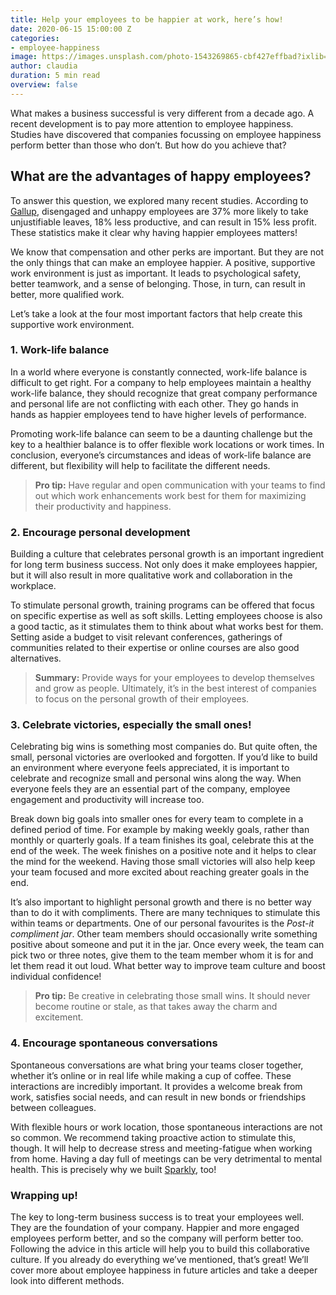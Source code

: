 ```yaml
---
title: Help your employees to be happier at work, here’s how!
date: 2020-06-15 15:00:00 Z
categories:
- employee-happiness
image: https://images.unsplash.com/photo-1543269865-cbf427effbad?ixlib=rb-1.2.1&ixid=eyJhcHBfaWQiOjEyMDd9&auto=format&fit=crop&w=3150&q=80
author: claudia
duration: 5 min read
overview: false
---
```


What makes a business successful is very different from a decade ago. A recent development is to pay more attention to employee happiness. Studies have discovered that companies focussing on employee happiness perform better than those who don’t. But how do you achieve that?

<!--more-->

## What are the advantages of happy employees?

To answer this question, we explored many recent studies. According to [Gallup](https://dynamicsignal.com/2017/04/21/employee-productivity-statistics-every-stat-need-know/), disengaged and unhappy employees are 37% more likely to take unjustifiable leaves, 18% less productive, and can result in 15% less profit. These statistics make it clear why having happier employees matters! 

We know that compensation and other perks are important. But they are not the only things that can make an employee happier. A positive, supportive work environment is just as important. It leads to psychological safety, better teamwork, and a sense of belonging. Those, in turn, can result in better, more qualified work.

Let’s take a look at the four most important factors that help create this supportive work environment.

### 1. Work-life balance

In a world where everyone is constantly connected, work-life balance is difficult to get right. For a company to help employees maintain a healthy work-life balance, they should recognize that great company performance and personal life are not conflicting with each other. They go hands in hands as happier employees tend to have higher levels of performance. 

Promoting work-life balance can seem to be a daunting challenge but the key to a healthier balance is to offer flexible work locations or work times. In conclusion, everyone’s circumstances and ideas of work-life balance are different, but flexibility will help to facilitate the different needs. 

> **Pro tip:** Have regular and open communication with your teams to find out which work enhancements work best for them for maximizing their productivity and happiness.

### 2. Encourage personal development

Building a culture that celebrates personal growth is an important ingredient for long term business success. Not only does it make employees happier, but it will also result in more qualitative work and collaboration in the workplace. 

To stimulate personal growth, training programs can be offered that focus on specific expertise as well as soft skills. Letting employees choose is also a good tactic, as it stimulates them to think about what works best for them. Setting aside a budget to visit relevant conferences, gatherings of communities related to their expertise or online courses are also good alternatives.

> **Summary:** Provide ways for your employees to develop themselves and grow as people. Ultimately, it’s in the best interest of companies to focus on the personal growth of their employees.

### 3. Celebrate victories, especially the small ones!

Celebrating big wins is something most companies do. But quite often, the small, personal victories are overlooked and forgotten. If you’d like to build an environment where everyone feels appreciated, it is important to celebrate and recognize small and personal wins along the way. When everyone feels they are an essential part of the company, employee engagement and productivity will increase too.

Break down big goals into smaller ones for every team to complete in a defined period of time. For example by making weekly goals, rather than monthly or quarterly goals. If a team finishes its goal, celebrate this at the end of the week. The week finishes on a positive note and it helps to clear the mind for the weekend. Having those small victories will also help keep your team focused and more excited about reaching greater goals in the end. 

It’s also important to highlight personal growth and there is no better way than to do it with compliments. There are many techniques to stimulate this within teams or departments. One of our personal favourites is the *Post-it compliment jar*. Other team members should occasionally write something positive about someone and put it in the jar. Once every week, the team can pick two or three notes, give them to the team member whom it is for and let them read it out loud. What better way to improve team culture and boost individual confidence!

> **Pro tip:** Be creative in celebrating those small wins. It should never become routine or stale, as that takes away the charm and excitement.

### 4. Encourage spontaneous conversations

Spontaneous conversations are what bring your teams closer together, whether it’s online or in real life while making a cup of coffee. These interactions are incredibly important. It provides a welcome break from work, satisfies social needs, and can result in new bonds or friendships between colleagues.

With flexible hours or work location, those spontaneous interactions are not so common. We recommend taking proactive action to stimulate this, though. It will help to decrease stress and meeting-fatigue when working from home. Having a day full of meetings can be very detrimental to mental health. This is precisely why we built [Sparkly](https://sparklybot.com), too!

### Wrapping up!

The key to long-term business success is to treat your employees well. They are the foundation of your company. Happier and more engaged employees perform better, and so the company will perform better too. Following the advice in this article will help you to build this collaborative culture. If you already do everything we’ve mentioned, that’s great! We’ll cover more about employee happiness in future articles and take a deeper look into different methods.